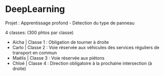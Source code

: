 # DeepLearning
Projet : Apprentissage profond - Détection du type de panneau

4 classes: (300 phtos par classe)
- Aicha  | Classe 1 : Obligation de tourner à droite 
- Carlo  | Classe 2 : Voie réservée aux véhicules des services réguliers de transport en commun
- Maëlis | Classe 3 : Voie réservée aux piétons
- Chloé  | Classe 4 : Direction obligatoire à la prochaine intersection (à droite)
